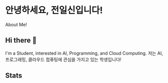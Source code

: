 # 안녕하세요, 전일신입니다!
About Me!

## Hi there 👋
I'm a Student, interested in AI, Programming, and Cloud Computing.
저는 AI, 프로그래밍, 클라우드 컴퓨팅에 관심을 가지고 있는 학생입니다!

## Stats

<!--
**jeonilshin/jeonilshin** is a ✨ _special_ ✨ repository because its `README.md` (this file) appears on your GitHub profile.

Here are some ideas to get you started:

- 🔭 I’m currently working on ...
- 🌱 I’m currently learning ...
- 👯 I’m looking to collaborate on ...
- 🤔 I’m looking for help with ...
- 💬 Ask me about ...
- 📫 How to reach me: ...
- 😄 Pronouns: ...
- ⚡ Fun fact: ...
-->
